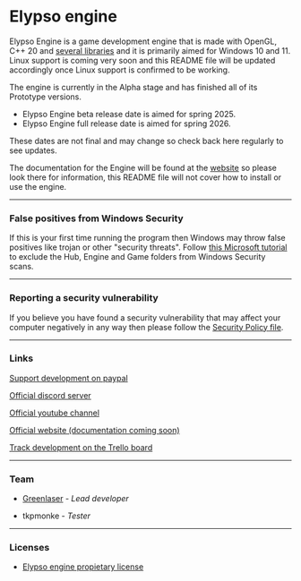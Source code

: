 # Elypso engine

Elypso Engine is a game development engine that is made with OpenGL, C++ 20 and [several libraries](https://github.com/Lost-Empire-Entertainment/Elypso-engine/blob/main/LIBRARIES.md) and it is primarily aimed for Windows 10 and 11. Linux support is coming very soon and this README file will be updated accordingly once Linux support is confirmed to be working.

The engine is currently in the Alpha stage and has finished all of its Prototype versions.
- Elypso Engine beta release date is aimed for spring 2025.
- Elypso Engine full release date is aimed for spring 2026.

These dates are not final and may change so check back here regularly to see updates.

The documentation for the Engine will be found at the [website](https://elypsoengine.com) so please look there for information, this README file will not cover how to install or use the engine.

---

### False positives from Windows Security

If this is your first time running the program then Windows may throw false positives like trojan or other "security threats". Follow [this Microsoft tutorial](https://support.microsoft.com/en-us/windows/add-an-exclusion-to-windows-security-811816c0-4dfd-af4a-47e4-c301afe13b26) to exclude the Hub, Engine and Game folders from Windows Security scans.

---

### Reporting a security vulnerability

If you believe you have found a security vulnerability that may affect your computer negatively in any way then please follow the [Security Policy file](https://github.com/Lost-Empire-Entertainment/Elypso-engine/security/policy).

---

### Links

[Support development on paypal](https://www.paypal.com/donate/?hosted_button_id=QWG8SAYX5TTP6)

[Official discord server](https://discord.gg/FqJgy2SvDs)

[Official youtube channel](https://youtube.com/greenlaser)

[Official website (documentation coming soon)](https://elypsoengine.com)

[Track development on the Trello board](https://trello.com/b/hbt6ebCZ/elypso-engine)

---

### Team

* [Greenlaser](https://github.com/greeenlaser) - *Lead developer*

* tkpmonke - *Tester*

---

### Licenses

* [Elypso engine propietary license](LICENSE.md)